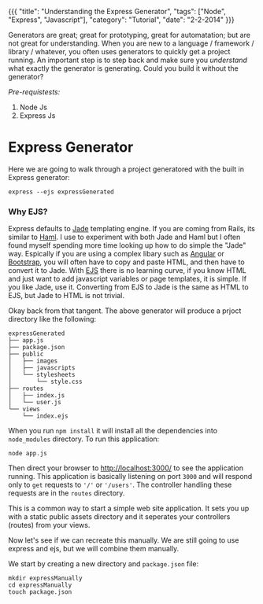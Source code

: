 {{{
  "title": "Understanding the Express Generator",
  "tags": ["Node", "Express", "Javascript"],
  "category": "Tutorial",
  "date": "2-2-2014"
}}}

Generators are great; great for prototyping, great for automatation; but
are not great for understanding. When you are new to a language / framework /
library / whatever, you often uses generators to quickly get a project running.
An important step is to step back and make sure you *understand* what exactly
the generator is generating. Could you build it without the generator?<!--more-->

*Pre-requistests:*

1. Node Js
1. Express Js

# Express Generator

Here we are going to walk through a project generatored with the built in
Express generator:

    express --ejs expressGenerated

### Why EJS?
Express defaults to [Jade](http://jade-lang.com/) templating engine. If you are
coming from Rails, its similar to [Haml](http://haml.info/). I use to
experiment with both Jade and Haml but I often found myself spending more time
looking up how to do simple the "Jade" way. Espically if you are
using a complex libary such as [Angular](http://angularjs.org/) or
[Bootstrap](http://getbootstrap.com/), you will often have to copy and paste
HTML, and then have to convert it to Jade. With [EJS](http://embeddedjs.com/)
there is no learning curve, if you know HTML and just want to add javascript
variables or page templates, it is simple. If you like Jade, use it. Converting
from EJS to Jade is the same as HTML to EJS, but Jade to HTML is not trivial.

Okay back from that tangent. The above generator will produce a prjoct
directory like the following:

    expressGenerated
    ├── app.js
    ├── package.json
    ├── public
    │   ├── images
    │   ├── javascripts
    │   └── stylesheets
    │       └── style.css
    ├── routes
    │   ├── index.js
    │   └── user.js
    └── views
        └── index.ejs

When you run `npm install` it will install all the dependencies into `node_modules` directory. To run this application:

    node app.js

Then direct your browser to <http://localhost:3000/> to see the application
running. This application is basically listening on port `3000` and will
respond only to `get` requests to `'/'` or `'/users'`. The controller handling
these requests are in the `routes` directory.

This is a common way to start a simple web site application. It sets you up
with a static public assets directory and it seperates your controllers
(routes) from your views.

Now let's see if we can recreate this manually. We are still going to use
express and ejs, but we will combine them manually.

We start by creating a new directory and `package.json` file:

    mkdir expressManually
    cd expressManually
    touch package.json


